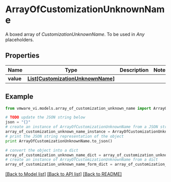 # ArrayOfCustomizationUnknownName

A boxed array of *CustomizationUnknownName*. To be used in *Any* placeholders. 

## Properties
Name | Type | Description | Notes
------------ | ------------- | ------------- | -------------
**value** | [**List[CustomizationUnknownName]**](CustomizationUnknownName.md) |  | 

## Example

```python
from vmware_vi.models.array_of_customization_unknown_name import ArrayOfCustomizationUnknownName

# TODO update the JSON string below
json = "{}"
# create an instance of ArrayOfCustomizationUnknownName from a JSON string
array_of_customization_unknown_name_instance = ArrayOfCustomizationUnknownName.from_json(json)
# print the JSON string representation of the object
print ArrayOfCustomizationUnknownName.to_json()

# convert the object into a dict
array_of_customization_unknown_name_dict = array_of_customization_unknown_name_instance.to_dict()
# create an instance of ArrayOfCustomizationUnknownName from a dict
array_of_customization_unknown_name_form_dict = array_of_customization_unknown_name.from_dict(array_of_customization_unknown_name_dict)
```
[[Back to Model list]](../README.md#documentation-for-models) [[Back to API list]](../README.md#documentation-for-api-endpoints) [[Back to README]](../README.md)


